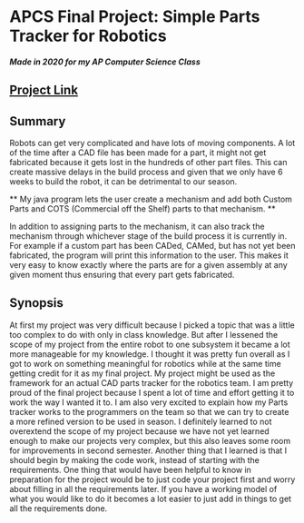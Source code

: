 # APCS Final Project: Simple Parts Tracker for Robotics 
#### _Made in 2020 for my AP Computer Science Class_

## [Project Link](https://sites.google.com/view/aryanmondkar-apcs-2020/home)

## Summary
Robots can get very complicated and have lots of moving components. A lot of the time after a CAD file has been made for a part, it might not get fabricated because it gets lost in the hundreds of other part files. This can create massive delays in the build process and given that we only have 6 weeks to build the robot, it can be detrimental to our season. 

** My java program lets the user create a mechanism and add both Custom Parts and COTS (Commercial off the Shelf) parts to that mechanism. **

In addition to assigning parts to the mechanism, it can also track the mechanism through whichever stage of the build process it is currently in. For example if a custom part has been CADed, CAMed, but has not yet been fabricated, the program will print this information to the user. This makes it very easy to know exactly where the parts are for a given assembly at any given moment thus ensuring that every part gets fabricated.

## Synopsis
At first my project was very difficult because I picked a topic that was a little too complex to do with only in class knowledge. But after I lessened the scope of my project from the entire robot to one subsystem it became a lot more manageable for my knowledge. I thought it was pretty fun overall as I got to work on something meaningful for robotics while at the same time getting credit for it as my final project. My project might be used as the framework for an actual CAD parts tracker for the robotics team. I am pretty proud of the final project because I spent a lot of time and effort getting it to work the way I wanted it to. I am also very excited to explain how my Parts tracker works to the programmers on the team so that we can try to create a more refined version to be used in season. I definitely learned to not overextend the scope of my project because we have not yet learned enough to make our projects very complex, but this also leaves some room for improvements in second semester. Another thing that I learned is that I should begin by making the code work, instead of starting with the requirements. One thing that would have been helpful to know in preparation for the project would be to just code your project first and worry about filling in all the requirements later. If you have a working model of what you would like to do it becomes a lot easier to just add in things to get all the requirements done.





